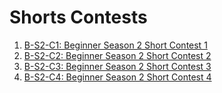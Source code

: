 # Shorts Contests

1. [B-S2-C1: Beginner Season 2 Short Contest 1](https://vjudge.net/contest/461174)
2. [B-S2-C2: Beginner Season 2 Short Contest 2](https://vjudge.net/contest/462574)
3. [B-S2-C3: Beginner Season 2 Short Contest 3](https://vjudge.net/contest/464022)
4. [B-S2-C4: Beginner Season 2 Short Contest 4](https://vjudge.net/contest/465443)
